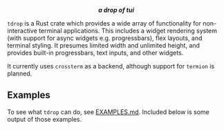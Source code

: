 
<p align="center"><i><b>a drop of tui</b></i></p>

`tdrop` is a Rust crate which provides a wide array of functionality for non-interactive terminal applications. 
This includes a widget rendering system (with support for async widgets e.g. progressbars), flex layouts, and terminal styling. 
It presumes limited width and unlimited height, and provides built-in progressbars, text inputs, and other widgets.

It currently uses `crossterm` as a backend, although support for `termion` is planned.

## Examples
To see what `tdrop` can do, see [EXAMPLES.md](./EXAMPLES.md). Included below is some output of those examples.


